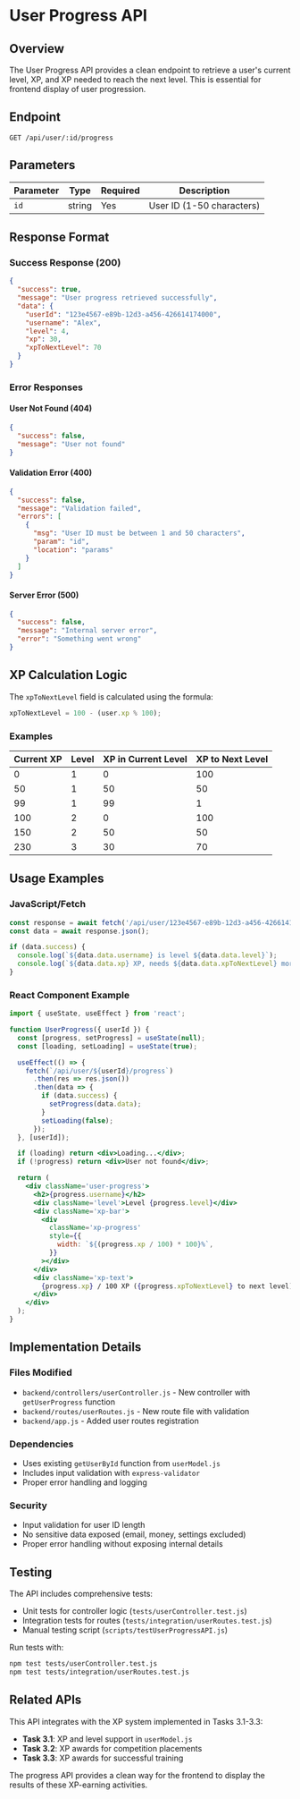 # User Progress API

## Overview

The User Progress API provides a clean endpoint to retrieve a user's current level, XP, and XP needed to reach the next level. This is essential for frontend display of user progression.

## Endpoint

```
GET /api/user/:id/progress
```

## Parameters

| Parameter | Type   | Required | Description               |
| --------- | ------ | -------- | ------------------------- |
| `id`      | string | Yes      | User ID (1-50 characters) |

## Response Format

### Success Response (200)

```json
{
  "success": true,
  "message": "User progress retrieved successfully",
  "data": {
    "userId": "123e4567-e89b-12d3-a456-426614174000",
    "username": "Alex",
    "level": 4,
    "xp": 30,
    "xpToNextLevel": 70
  }
}
```

### Error Responses

#### User Not Found (404)

```json
{
  "success": false,
  "message": "User not found"
}
```

#### Validation Error (400)

```json
{
  "success": false,
  "message": "Validation failed",
  "errors": [
    {
      "msg": "User ID must be between 1 and 50 characters",
      "param": "id",
      "location": "params"
    }
  ]
}
```

#### Server Error (500)

```json
{
  "success": false,
  "message": "Internal server error",
  "error": "Something went wrong"
}
```

## XP Calculation Logic

The `xpToNextLevel` field is calculated using the formula:

```javascript
xpToNextLevel = 100 - (user.xp % 100);
```

### Examples

| Current XP | Level | XP in Current Level | XP to Next Level |
| ---------- | ----- | ------------------- | ---------------- |
| 0          | 1     | 0                   | 100              |
| 50         | 1     | 50                  | 50               |
| 99         | 1     | 99                  | 1                |
| 100        | 2     | 0                   | 100              |
| 150        | 2     | 50                  | 50               |
| 230        | 3     | 30                  | 70               |

## Usage Examples

### JavaScript/Fetch

```javascript
const response = await fetch('/api/user/123e4567-e89b-12d3-a456-426614174000/progress');
const data = await response.json();

if (data.success) {
  console.log(`${data.data.username} is level ${data.data.level}`);
  console.log(`${data.data.xp} XP, needs ${data.data.xpToNextLevel} more to level up`);
}
```

### React Component Example

```jsx
import { useState, useEffect } from 'react';

function UserProgress({ userId }) {
  const [progress, setProgress] = useState(null);
  const [loading, setLoading] = useState(true);

  useEffect(() => {
    fetch(`/api/user/${userId}/progress`)
      .then(res => res.json())
      .then(data => {
        if (data.success) {
          setProgress(data.data);
        }
        setLoading(false);
      });
  }, [userId]);

  if (loading) return <div>Loading...</div>;
  if (!progress) return <div>User not found</div>;

  return (
    <div className='user-progress'>
      <h2>{progress.username}</h2>
      <div className='level'>Level {progress.level}</div>
      <div className='xp-bar'>
        <div
          className='xp-progress'
          style={{
            width: `${(progress.xp / 100) * 100}%`,
          }}
        ></div>
      </div>
      <div className='xp-text'>
        {progress.xp} / 100 XP ({progress.xpToNextLevel} to next level)
      </div>
    </div>
  );
}
```

## Implementation Details

### Files Modified

- `backend/controllers/userController.js` - New controller with `getUserProgress` function
- `backend/routes/userRoutes.js` - New route file with validation
- `backend/app.js` - Added user routes registration

### Dependencies

- Uses existing `getUserById` function from `userModel.js`
- Includes input validation with `express-validator`
- Proper error handling and logging

### Security

- Input validation for user ID length
- No sensitive data exposed (email, money, settings excluded)
- Proper error handling without exposing internal details

## Testing

The API includes comprehensive tests:

- Unit tests for controller logic (`tests/userController.test.js`)
- Integration tests for routes (`tests/integration/userRoutes.test.js`)
- Manual testing script (`scripts/testUserProgressAPI.js`)

Run tests with:

```bash
npm test tests/userController.test.js
npm test tests/integration/userRoutes.test.js
```

## Related APIs

This API integrates with the XP system implemented in Tasks 3.1-3.3:

- **Task 3.1**: XP and level support in `userModel.js`
- **Task 3.2**: XP awards for competition placements
- **Task 3.3**: XP awards for successful training

The progress API provides a clean way for the frontend to display the results of these XP-earning activities.
